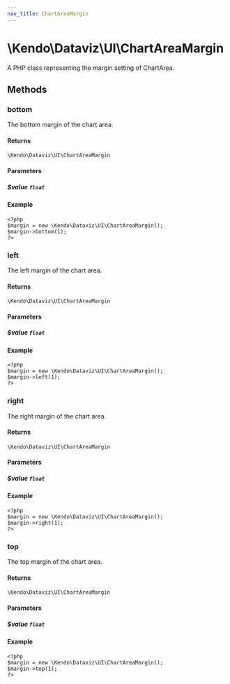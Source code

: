 ```yaml
---
nav_title: ChartAreaMargin
---
```


# \Kendo\Dataviz\UI\ChartAreaMargin

A PHP class representing the margin setting of ChartArea.


## Methods

### bottom
The bottom margin of the chart area.

#### Returns
`\Kendo\Dataviz\UI\ChartAreaMargin`

#### Parameters

##### $value `float`



#### Example 
    <?php
    $margin = new \Kendo\Dataviz\UI\ChartAreaMargin();
    $margin->bottom(1);
    ?>

### left
The left margin of the chart area.

#### Returns
`\Kendo\Dataviz\UI\ChartAreaMargin`

#### Parameters

##### $value `float`



#### Example 
    <?php
    $margin = new \Kendo\Dataviz\UI\ChartAreaMargin();
    $margin->left(1);
    ?>

### right
The right margin of the chart area.

#### Returns
`\Kendo\Dataviz\UI\ChartAreaMargin`

#### Parameters

##### $value `float`



#### Example 
    <?php
    $margin = new \Kendo\Dataviz\UI\ChartAreaMargin();
    $margin->right(1);
    ?>

### top
The top margin of the chart area.

#### Returns
`\Kendo\Dataviz\UI\ChartAreaMargin`

#### Parameters

##### $value `float`



#### Example 
    <?php
    $margin = new \Kendo\Dataviz\UI\ChartAreaMargin();
    $margin->top(1);
    ?>

